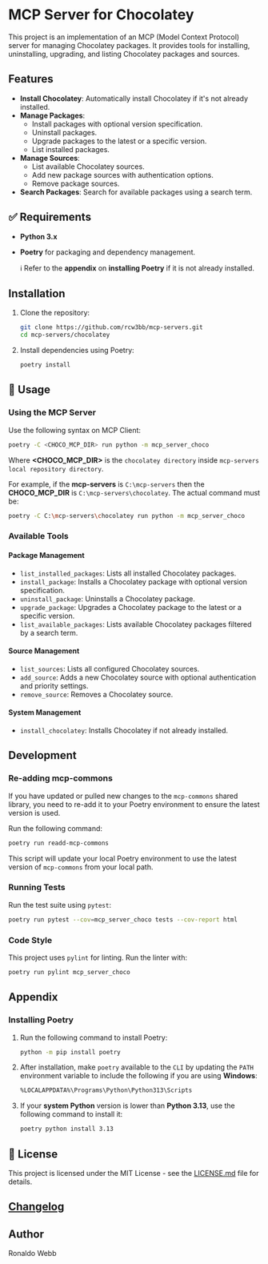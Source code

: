 # MCP Server for Chocolatey

This project is an implementation of an MCP (Model Context Protocol) server for managing Chocolatey packages. It provides tools for installing, uninstalling, upgrading, and listing Chocolatey packages and sources.

## Features

- **Install Chocolatey**: Automatically install Chocolatey if it's not already installed.
- **Manage Packages**:
  - Install packages with optional version specification.
  - Uninstall packages.
  - Upgrade packages to the latest or a specific version.
  - List installed packages.
- **Manage Sources**:
  - List available Chocolatey sources.
  - Add new package sources with authentication options.
  - Remove package sources.
- **Search Packages**: Search for available packages using a search term.

## :white_check_mark: ​Requirements

- **Python 3.x**

- **Poetry** for packaging and dependency management.

  :information_source: Refer to the **appendix** on **installing Poetry** if it is not already installed.

## Installation

1. Clone the repository:
   ```sh
   git clone https://github.com/rcw3bb/mcp-servers.git
   cd mcp-servers/chocolatey
   ```

2. Install dependencies using Poetry:
   ```sh
   poetry install
   ```

## :book: Usage

### Using the MCP Server

Use the following syntax on MCP Client:
```sh
poetry -C <CHOCO_MCP_DIR> run python -m mcp_server_choco
```

Where **<CHOCO_MCP_DIR>** is the `chocolatey directory` inside `mcp-servers local repository directory`. 

For example, if the **mcp-servers** is `C:\mcp-servers` then the **CHOCO_MCP_DIR** is `C:\mcp-servers\chocolatey`. The actual command must be:

```sh
poetry -C C:\mcp-servers\chocolatey run python -m mcp_server_choco
```

### Available Tools

#### Package Management
- `list_installed_packages`: Lists all installed Chocolatey packages.
- `install_package`: Installs a Chocolatey package with optional version specification.
- `uninstall_package`: Uninstalls a Chocolatey package.
- `upgrade_package`: Upgrades a Chocolatey package to the latest or a specific version.
- `list_available_packages`: Lists available Chocolatey packages filtered by a search term.

#### Source Management
- `list_sources`: Lists all configured Chocolatey sources.
- `add_source`: Adds a new Chocolatey source with optional authentication and priority settings.
- `remove_source`: Removes a Chocolatey source.

#### System Management
- `install_chocolatey`: Installs Chocolatey if not already installed.

## Development


### Re-adding mcp-commons

If you have updated or pulled new changes to the `mcp-commons` shared library, you need to re-add it to your Poetry environment to ensure the latest version is used.

Run the following command:

```sh
poetry run readd-mcp-commons
```

This script will update your local Poetry environment to use the latest version of `mcp-commons` from your local path.

### Running Tests

Run the test suite using `pytest`:
```sh
poetry run pytest --cov=mcp_server_choco tests --cov-report html
```

### Code Style

This project uses `pylint` for linting. Run the linter with:
```sh
poetry run pylint mcp_server_choco
```

## Appendix

### Installing Poetry

1. Run the following command to install Poetry:
   ```sh
   python -m pip install poetry
   ```

2. After installation, make `poetry` available to the `CLI` by updating the `PATH` environment variable to include the following if you are using **Windows**:

   ```sh
   %LOCALAPPDATA%\Programs\Python\Python313\Scripts
   ```

3. If your **system Python** version is lower than **Python 3.13**, use the following command to install it:

   ```sh
   poetry python install 3.13
   ```

## :key: License

This project is licensed under the MIT License - see the [LICENSE.md](../LICENSE.md) file for details.

## [Changelog](CHANGELOG.md)

## Author

Ronaldo Webb